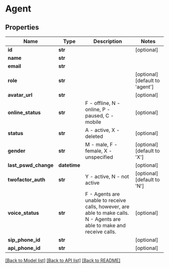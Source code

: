 # Agent

## Properties
Name | Type | Description | Notes
------------ | ------------- | ------------- | -------------
**id** | **str** |  | [optional] 
**name** | **str** |  | 
**email** | **str** |  | 
**role** | **str** |  | [optional] [default to 'agent']
**avatar_url** | **str** |  | [optional] 
**online_status** | **str** | F - offline, N - online, P - paused, C - mobile  | [optional] 
**status** | **str** | A - active, X - deleted  | [optional] 
**gender** | **str** | M - male, F - female, X - unspecified  | [optional] [default to 'X']
**last_pswd_change** | **datetime** |  | [optional] 
**twofactor_auth** | **str** | Y - active, N - not active  | [optional] [default to 'N']
**voice_status** | **str** | F - Agents are unable to receive calls, however, are able to make calls. N - Agents are able to make and receive calls.  | [optional] 
**sip_phone_id** | **str** |  | [optional] 
**api_phone_id** | **str** |  | [optional] 

[[Back to Model list]](../README.md#documentation-for-models) [[Back to API list]](../README.md#documentation-for-api-endpoints) [[Back to README]](../README.md)


